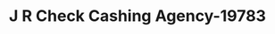 ---
f_zip-code: 19001
f_state-code: PA
title: J R Check Cashing Agency-19783
f_phone: 215-886-8501
f_city-only: Abington
f_address: 1160 Easton Road Abington
f_location-unique-id: '19783'
slug: j-r-check-cashing-agency-19783
updated-on: '2024-05-30T13:46:58.046Z'
created-on: '2024-05-30T13:36:59.803Z'
published-on: '2024-05-30T13:54:32.469Z'
f_city-state: cms/city/abington-pa.md
f_company: cms/company/j-r-check-cashing-agency.md
f_state: cms/state/pennsylvania.md
layout: '[payday-loan].html'
tags: payday-loan
---